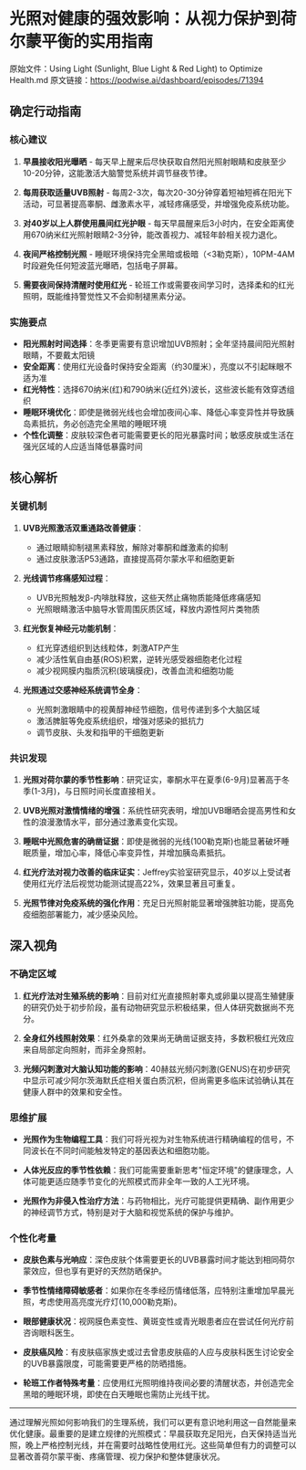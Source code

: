 # 光照对健康的强效影响：从视力保护到荷尔蒙平衡的实用指南

原始文件：Using Light (Sunlight, Blue Light & Red Light) to Optimize Health.md
原文链接：https://podwise.ai/dashboard/episodes/71394

## 确定行动指南

### 核心建议

1. **早晨接收阳光曝晒** - 每天早上醒来后尽快获取自然阳光照射眼睛和皮肤至少10-20分钟，这能激活大脑警觉系统并调节昼夜节律。

2. **每周获取适量UVB照射** - 每周2-3次，每次20-30分钟穿着短袖短裤在阳光下活动，可显著提高睾酮、雌激素水平，减轻疼痛感受，并增强免疫系统功能。

3. **对40岁以上人群使用晨间红光护眼** - 每天早晨醒来后3小时内，在安全距离使用670纳米红光照射眼睛2-3分钟，能改善视力、减轻年龄相关视力退化。

4. **夜间严格控制光照** - 睡眠环境保持完全黑暗或极暗（<3勒克斯），10PM-4AM时段避免任何短波蓝光曝晒，包括电子屏幕。

5. **需要夜间保持清醒时使用红光** - 轮班工作或需要夜间学习时，选择柔和的红光照明，既能维持警觉性又不会抑制褪黑素分泌。

### 实施要点

- **阳光照射时间选择**：冬季更需要有意识增加UVB照射；全年坚持晨间阳光照射眼睛，不要戴太阳镜
- **安全距离**：使用红光设备时保持安全距离（约30厘米），亮度以不引起眯眼不适为准
- **红光特性**：选择670纳米(红)和790纳米(近红外)波长，这些波长能有效穿透组织
- **睡眠环境优化**：即使是微弱光线也会增加夜间心率、降低心率变异性并导致胰岛素抵抗，务必创造完全黑暗的睡眠环境
- **个性化调整**：皮肤较深色者可能需要更长的阳光暴露时间；敏感皮肤或生活在强光区域的人应适当降低暴露时间

## 核心解析

### 关键机制

1. **UVB光照激活双重通路改善健康**：
   - 通过眼睛抑制褪黑素释放，解除对睾酮和雌激素的抑制
   - 通过皮肤激活P53通路，直接提高荷尔蒙水平和细胞更新
   
2. **光线调节疼痛感知过程**：
   - UVB光照触发β-内啡肽释放，这些天然止痛物质能降低疼痛感知
   - 光照眼睛激活中脑导水管周围灰质区域，释放内源性阿片类物质
   
3. **红光恢复神经元功能机制**：
   - 红光穿透组织到达线粒体，刺激ATP产生
   - 减少活性氧自由基(ROS)积累，逆转光感受器细胞老化过程
   - 减少视网膜内脂质沉积(玻璃膜疣)，改善血流和细胞功能

4. **光照通过交感神经系统调节全身**：
   - 光照刺激眼睛中的视黄醇神经节细胞，信号传递到多个大脑区域
   - 激活脾脏等免疫系统组织，增强对感染的抵抗力
   - 调节皮肤、头发和指甲的干细胞更新

### 共识发现

1. **光照对荷尔蒙的季节性影响**：研究证实，睾酮水平在夏季(6-9月)显著高于冬季(1-3月)，与日照时间长度直接相关。

2. **UVB光照对激情情绪的增强**：系统性研究表明，增加UVB曝晒会提高男性和女性的浪漫激情水平，部分通过激素变化实现。

3. **睡眠中光照危害的确凿证据**：即使是微弱的光线(100勒克斯)也能显著破坏睡眠质量，增加心率，降低心率变异性，并增加胰岛素抵抗。

4. **红光疗法对视力改善的临床证实**：Jeffrey实验室研究显示，40岁以上受试者使用红光疗法后视觉功能测试提高22%，效果显著且可重复。

5. **光照节律对免疫系统的强化作用**：充足日光照射能显著增强脾脏功能，提高免疫细胞部署能力，减少感染风险。

## 深入视角

### 不确定区域

1. **红光疗法对生殖系统的影响**：目前对红光直接照射睾丸或卵巢以提高生殖健康的研究仍处于初步阶段，虽有动物研究显示积极结果，但人体研究数据尚不充分。

2. **全身红外线照射效果**：红外桑拿的效果尚无确凿证据支持，多数积极红光效应来自局部定向照射，而非全身照射。

3. **光频闪刺激对大脑认知功能的影响**：40赫兹光频闪刺激(GENUS)在初步研究中显示可减少阿尔茨海默氏症相关蛋白质沉积，但尚需更多临床试验确认其在健康人群中的效果和安全性。

### 思维扩展

- **光照作为生物编程工具**：我们可将光视为对生物系统进行精确编程的信号，不同波长在不同时间能触发特定的基因表达和细胞功能。

- **人体光反应的季节性依赖**：我们可能需要重新思考"恒定环境"的健康理念，人体可能更适应随季节变化的光照模式而非全年一致的人工光环境。

- **光照作为非侵入性治疗方法**：与药物相比，光疗可能提供更精确、副作用更少的神经调节方式，特别是对于大脑和视觉系统的保护与维护。

### 个性化考量

- **皮肤色素与光响应**：深色皮肤个体需要更长的UVB暴露时间才能达到相同荷尔蒙效应，但也享有更好的天然防晒保护。

- **季节性情绪障碍敏感者**：如果你在冬季经历情绪低落，应特别注重增加早晨光照，考虑使用高亮度光疗灯(10,000勒克斯)。

- **眼部健康状况**：视网膜色素变性、黄斑变性或青光眼患者应在尝试任何光疗前咨询眼科医生。

- **皮肤癌风险**：有皮肤癌家族史或过去曾患皮肤癌的人应与皮肤科医生讨论安全的UVB暴露限度，可能需要更严格的防晒措施。

- **轮班工作者特殊考量**：应使用红光照明维持夜间必要的清醒状态，并创造完全黑暗的睡眠环境，即使在白天睡眠也需防止光线干扰。

---

通过理解光照如何影响我们的生理系统，我们可以更有意识地利用这一自然能量来优化健康。最重要的是建立规律的光照模式：早晨获取充足阳光，白天保持适当光照，晚上严格控制光线，并在需要时战略性使用红光。这些简单但有力的调整可以显著改善荷尔蒙平衡、疼痛管理、视力保护和整体健康状况。
